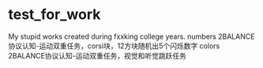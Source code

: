 # test_for_work
My stupid works created during fxxking college years.
numbers 2BALANCE协议认知-运动双重任务，corsi块，12方块随机出5个闪烁数字
colors 2BALANCE协议认知-运动双重任务，视觉和听觉跳跃任务
